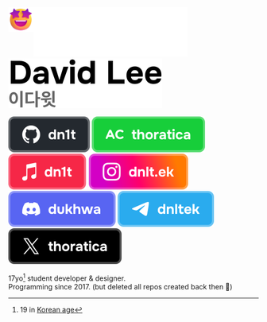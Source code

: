 <div>
  <img src="star-struck.png" style="height: 50px" align="left" />

  ![David Lee](names/dark.svg#gh-dark-mode-only)
  ![](names/light.svg#gh-light-mode-only)
</div>

[![GitHub](badges/github.svg)](https://github.com/dn1t)
[![solved.ac](badges/solved-ac.svg)](https://solved.ac/profile/thoratica)
[![Apple Music](badges/apple-music.svg)](https://music.apple.com/profile/dn1t)
[![Instagram](badges/instagram.svg)](https://instagram.com/dnlt.ek)
[![Discord](badges/discord.svg)](https://discord.gg/jr7BZmnT)
[![Telegram](badges/telegram.svg)](https://t.me/dnltek)
[![X](badges/x.svg)](https://x.com/thoratica)

17yo[^1] student developer & designer.  
Programming since 2017. (but deleted all repos created back then 🫠)

[^1]: 19 in [Korean age](https://en.wikipedia.org/wiki/East_Asian_age_reckoning)
